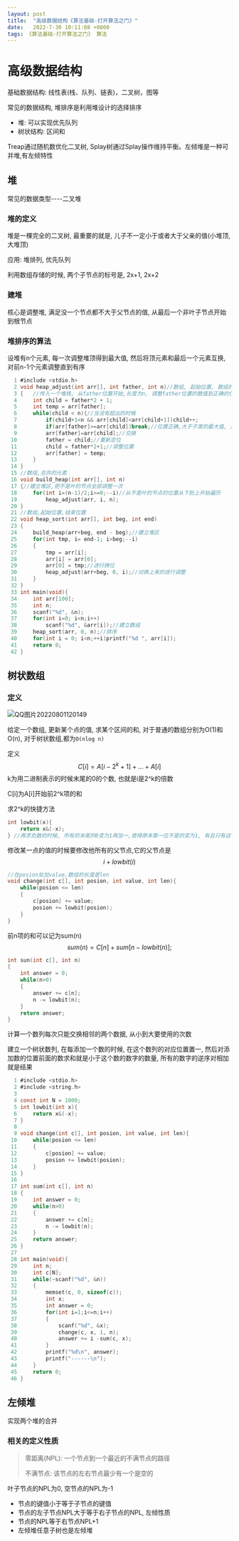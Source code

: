 ```yaml
---
layout: post
title:  "高级数据结构《算法基础-打开算法之门》"
date:   2022-7-30 10:11:08 +0800
tags: 《算法基础-打开算法之门》 算法 
---
```


# 高级数据结构

基础数据结构: 线性表(栈、队列、链表)，二叉树，图等

常见的数据结构, 堆排序是利用堆设计的选择排序

+ 堆: 可以实现优先队列
+ 树状结构: 区间和

Treap通过随机数优化二叉树, Splay树通过Splay操作维持平衡。左倾堆是一种可并堆,有左倾特性

## 堆

常见的数据类型----二叉堆

### 堆的定义

堆是一棵完全的二叉树, 最重要的就是, 儿子不一定小于或者大于父亲的值(小堆顶, 大堆顶)

应用: 堆排列, 优先队列

利用数组存储的时候, 两个子节点的标号是, 2x+1, 2x+2

### 建堆

核心是调整堆, 满足没一个节点都不大于父节点的值, 从最后一个非叶子节点开始到根节点

### 堆排序的算法

设堆有n个元素, 每一次调整堆顶得到最大值, 然后将顶元素和最后一个元素互换, 对前n-1个元素调整直到有序

```C
  1 #include <stdio.h>                                                                    
  2 void heap_adjust(int arr[], int father, int n)//数组, 起始位置, 数组的长度
  3 {   //传入一个堆栈, 从father位置开始,长度为n, 调整father位置的数值到正确的位置
  4     int child = father*2 + 1;
  5     int temp = arr[father];
  6     while(child < n){//当没有超出的时候
  7         if(child+1<n && arr[child]<arr[child+1])child++;
  8         if(arr[father]>=arr[child])break;//位置正确,大于子类的最大值, 退出
  9         arr[father]=arr[child];//交换
 10         father = child;//重新定位
 11         child = father*2+1;//调整位置
 12         arr[father] = temp;
 13     }
 14 }
 15 //数组,总共的元素
 16 void build_heap(int arr[], int n)
 17 {//建立堆区,把不是叶的节点全部调整一次
 18     for(int i=(n-1)/2;i>=0;--i)//从不是叶的节点的位置从下到上开始遍历
 19         heap_adjust(arr, i, n);
 20 }
 21 //数组,起始位置,结束位置
 22 void heap_sort(int arr[], int beg, int end)
 23 {
 24     build_heap(arr+beg, end - beg);//建立堆区
 25     for(int tmp, i= end-1; i>beg;--i)
 26     {
 27         tmp = arr[i];
 28         arr[i] = arr[0];
 29         arr[0] = tmp;//进行换位
 30         heap_adjust(arr+beg, 0, i);//对换上来的进行调整                                       
 31     }
 32 }
 33 int main(void){
 34     int arr[100];
 35     int n;
 36     scanf("%d", &n);
 37     for(int i=0; i<n;i++)
 38         scanf("%d", &arr[i]);//建立数组
 39     heap_sort(arr, 0, n);//排序
 40     for(int i = 0; i<n;++i)printf("%d ", arr[i]);
 41     return 0;
 42 }

```

## 树状数组

### 定义

![QQ图片20220801120149](E:\a学习\笔记\img\QQ图片20220801120149.png)

给定一个数组, 更新某个点的值, 求某个区间的和, 对于普通的数组分别为O(1)和O(n), 对于树状数组,都为`O(nlog n)`

定义
$$
C[i] = A[i-2^k +1] + ... + A[i]
$$
k为用二进制表示的时候末尾的0的个数, 也就是i是2^k的倍数

C[i]为A[i]开始前2^k项的和

求2^k的快捷方法

```C
int lowbit(x){
    return x&(-x);
} //再求负数的时候, 所有的末尾的0变为1再加一,使得原本第一位不是的变为1, 有且只有这一位是政府同时1的
```

修改某一点的值的时候要修改他所有的父节点,它的父节点是
$$
i+lowbit(i)
$$

```C
//在posion处加value,数组的长度是len
void change(int c[], int posion, int value, int len){
    while(posion <= len)
    {
        c[posion] += value;
        posion += lowbit(posion);
    }
}
```

前n项的和可以记为sum(n)
$$
sum(n) = C[n]+sum[n-lowbit(n)];
$$

```C
int sun(int c[], int n)
{
    int answer = 0;
    while(n>0)
    {
        answer += c[n];
        n -= lowbit(n);
    }
    return answer;
}
```

计算一个数列每次只能交换相邻的两个数据, 从小到大要使用的次数

建立一个树状数列, 在每添加一个数的时候, 在这个数列的对应位置置一, 然后对添加数的位置前面的数求和就是小于这个数的数字的数量, 所有的数字的逆序对相加就是结果

```C
  1 #include <stdio.h>                                                                    
  2 #include <string.h>
  3 
  4 const int N = 1000;
  5 int lowbit(int x){
  6     return x&(-x);
  7 }
  8 
  9 void change(int c[], int posion, int value, int len){
 10     while(posion <= len)
 11     {
 12         c[posion] += value;
 13         posion += lowbit(posion);
 14     }
 15 }
 16 
 17 int sum(int c[], int n)
 18 {   
 19     int answer = 0;
 20     while(n>0)
 21     {
 22         answer += c[n];
 23         n -= lowbit(n);
 24     }
 25     return answer;
 26 }
 27 
 28 int main(void){
 29     int n;
 30     int c[N];
 31     while(~scanf("%d", &n))
 32     {
 33         memset(c, 0, sizeof(c));
 34         int x;
 35         int answer = 0;
 36         for(int i=1;i<=n;i++)
 37         {
 38             scanf("%d", &x);
 39             change(c, x, 1, n);
 40             answer += i -sum(c, x);
 41         }
 42         printf("%d\n", answer);
 43         printf("------\n");
 44     }
 45     return 0;
 46 }

```

## 左倾堆

实现两个堆的合并

### 相关的定义性质

> 零距离(NPL): 一个节点到一个最近的不满节点的路径
>
> 不满节点: 该节点的左右节点最少有一个是空的

叶子节点的NPL为0, 空节点的NPL为-1

+ 节点的键值小于等于子节点的键值
+ 节点的左子节点NPL大于等于右子节点的NPL, 左倾性质
+ 节点的NPL等于右节点NPL+1
+ 左倾堆任意子树也是左倾堆







